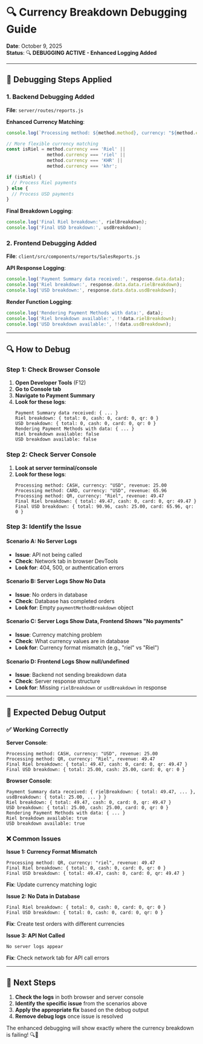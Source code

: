# 🔍 Currency Breakdown Debugging Guide

**Date**: October 9, 2025  
**Status**: 🔍 **DEBUGGING ACTIVE - Enhanced Logging Added**

---

## 🎯 **Debugging Steps Applied**

### **1. Backend Debugging Added**
**File**: `server/routes/reports.js`

**Enhanced Currency Matching**:
```javascript
console.log(`Processing method: ${method.method}, currency: "${method.currency}", revenue: ${method.revenue}`);

// More flexible currency matching
const isRiel = method.currency === 'Riel' || 
               method.currency === 'riel' || 
               method.currency === 'KHR' || 
               method.currency === 'khr';

if (isRiel) {
  // Process Riel payments
} else {
  // Process USD payments
}
```

**Final Breakdown Logging**:
```javascript
console.log('Final Riel breakdown:', rielBreakdown);
console.log('Final USD breakdown:', usdBreakdown);
```

### **2. Frontend Debugging Added**
**File**: `client/src/components/reports/SalesReports.js`

**API Response Logging**:
```javascript
console.log('Payment Summary data received:', response.data.data);
console.log('Riel breakdown:', response.data.data.rielBreakdown);
console.log('USD breakdown:', response.data.data.usdBreakdown);
```

**Render Function Logging**:
```javascript
console.log('Rendering Payment Methods with data:', data);
console.log('Riel breakdown available:', !!data.rielBreakdown);
console.log('USD breakdown available:', !!data.usdBreakdown);
```

---

## 🔍 **How to Debug**

### **Step 1: Check Browser Console**
1. **Open Developer Tools** (F12)
2. **Go to Console tab**
3. **Navigate to Payment Summary**
4. **Look for these logs**:
   ```
   Payment Summary data received: { ... }
   Riel breakdown: { total: 0, cash: 0, card: 0, qr: 0 }
   USD breakdown: { total: 0, cash: 0, card: 0, qr: 0 }
   Rendering Payment Methods with data: { ... }
   Riel breakdown available: false
   USD breakdown available: false
   ```

### **Step 2: Check Server Console**
1. **Look at server terminal/console**
2. **Look for these logs**:
   ```
   Processing method: CASH, currency: "USD", revenue: 25.00
   Processing method: CARD, currency: "USD", revenue: 65.96
   Processing method: QR, currency: "Riel", revenue: 49.47
   Final Riel breakdown: { total: 49.47, cash: 0, card: 0, qr: 49.47 }
   Final USD breakdown: { total: 90.96, cash: 25.00, card: 65.96, qr: 0 }
   ```

### **Step 3: Identify the Issue**

#### **Scenario A: No Server Logs**
- **Issue**: API not being called
- **Check**: Network tab in browser DevTools
- **Look for**: 404, 500, or authentication errors

#### **Scenario B: Server Logs Show No Data**
- **Issue**: No orders in database
- **Check**: Database has completed orders
- **Look for**: Empty `paymentMethodBreakdown` object

#### **Scenario C: Server Logs Show Data, Frontend Shows "No payments"**
- **Issue**: Currency matching problem
- **Check**: What currency values are in database
- **Look for**: Currency format mismatch (e.g., "riel" vs "Riel")

#### **Scenario D: Frontend Logs Show null/undefined**
- **Issue**: Backend not sending breakdown data
- **Check**: Server response structure
- **Look for**: Missing `rielBreakdown` or `usdBreakdown` in response

---

## 🎯 **Expected Debug Output**

### **✅ Working Correctly**
**Server Console**:
```
Processing method: CASH, currency: "USD", revenue: 25.00
Processing method: QR, currency: "Riel", revenue: 49.47
Final Riel breakdown: { total: 49.47, cash: 0, card: 0, qr: 49.47 }
Final USD breakdown: { total: 25.00, cash: 25.00, card: 0, qr: 0 }
```

**Browser Console**:
```
Payment Summary data received: { rielBreakdown: { total: 49.47, ... }, usdBreakdown: { total: 25.00, ... } }
Riel breakdown: { total: 49.47, cash: 0, card: 0, qr: 49.47 }
USD breakdown: { total: 25.00, cash: 25.00, card: 0, qr: 0 }
Rendering Payment Methods with data: { ... }
Riel breakdown available: true
USD breakdown available: true
```

### **❌ Common Issues**

**Issue 1: Currency Format Mismatch**
```
Processing method: QR, currency: "riel", revenue: 49.47
Final Riel breakdown: { total: 0, cash: 0, card: 0, qr: 0 }
Final USD breakdown: { total: 49.47, cash: 0, card: 0, qr: 49.47 }
```
**Fix**: Update currency matching logic

**Issue 2: No Data in Database**
```
Final Riel breakdown: { total: 0, cash: 0, card: 0, qr: 0 }
Final USD breakdown: { total: 0, cash: 0, card: 0, qr: 0 }
```
**Fix**: Create test orders with different currencies

**Issue 3: API Not Called**
```
No server logs appear
```
**Fix**: Check network tab for API call errors

---

## 🚀 **Next Steps**

1. **Check the logs** in both browser and server console
2. **Identify the specific issue** from the scenarios above
3. **Apply the appropriate fix** based on the debug output
4. **Remove debug logs** once issue is resolved

The enhanced debugging will show exactly where the currency breakdown is failing! 🔍💱



